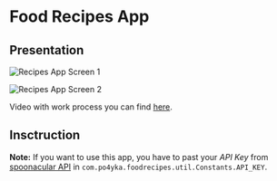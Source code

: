 # Food Recipes App

## Presentation

![Recipes App Screen 1](./readme_media/recipes_app_1.png)

![Recipes App Screen 2](./readme_media/recipes_app_2.png)

Video with work process you can find [here](https://youtu.be/WA30-t5Zj1k).

## Insctruction

**Note:** If you want to use this app, you have to past your *API Key* from [spoonacular API](https://spoonacular.com) in `com.po4yka.foodrecipes.util.Constants.API_KEY`.
